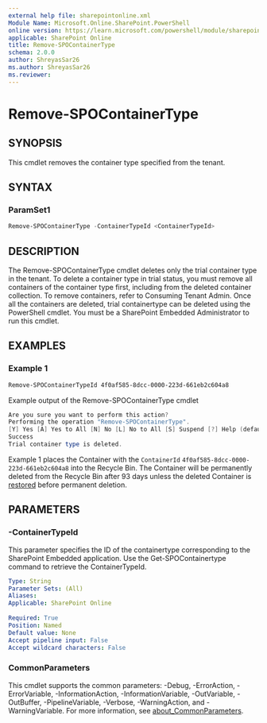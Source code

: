 ```yaml
---
external help file: sharepointonline.xml
Module Name: Microsoft.Online.SharePoint.PowerShell
online version: https://learn.microsoft.com/powershell/module/sharepoint-online/remove-spocontainertype
applicable: SharePoint Online
title: Remove-SPOContainerType
schema: 2.0.0
author: ShreyasSar26
ms.author: ShreyasSar26
ms.reviewer:
---
```

 
# Remove-SPOContainerType
 
## SYNOPSIS
This cmdlet removes the container type specified from the tenant.
 
## SYNTAX
 
### ParamSet1
 
```powershell
Remove-SPOContainerType -ContainerTypeId <ContainerTypeId>
```
 
## DESCRIPTION
 
The Remove-SPOContainerType cmdlet deletes only the trial container type in the tenant. To delete a container type in trial status, you must remove all containers of the container type first, including from the deleted container collection. To remove containers, refer to Consuming Tenant Admin. Once all the containers are deleted, trial containertype can be deleted using the PowerShell cmdlet.
You must be a SharePoint Embedded Administrator to run this cmdlet.
 
## EXAMPLES
 
### Example 1
 
```powershell
Remove-SPOContainerTypeId 4f0af585-8dcc-0000-223d-661eb2c604a8
```
Example output of the Remove-SPOContainerType cmdlet
```powershell
Are you sure you want to perform this action?
Performing the operation "Remove-SPOContainerType".
[Y] Yes [A] Yes to All [N] No [L] No to All [S] Suspend [?] Help (default is "Y"): Y
Success 
Trial container type is deleted.
```
Example 1 places the Container with the `ContainerId` `4f0af585-8dcc-0000-223d-661eb2c604a8` into the Recycle Bin. The Container will be permanently deleted from the Recycle Bin after 93 days unless the deleted Container is [restored](./Restore-SPODeletedContainer.md) before permanent deletion.
 
## PARAMETERS
 
### -ContainerTypeId
 
This parameter specifies the ID of the containertype corresponding to the SharePoint Embedded application. Use the Get-SPOContainertype command to retrieve the ContainerTypeId.
 
```yaml
Type: String
Parameter Sets: (All)
Aliases:
Applicable: SharePoint Online
 
Required: True
Position: Named
Default value: None
Accept pipeline input: False
Accept wildcard characters: False
```
 
### CommonParameters
 
This cmdlet supports the common parameters: -Debug, -ErrorAction, -ErrorVariable, -InformationAction, -InformationVariable, -OutVariable, -OutBuffer, -PipelineVariable, -Verbose, -WarningAction, and -WarningVariable. For more information, see [about_CommonParameters](https://go.microsoft.com/fwlink/?LinkID=113216).
